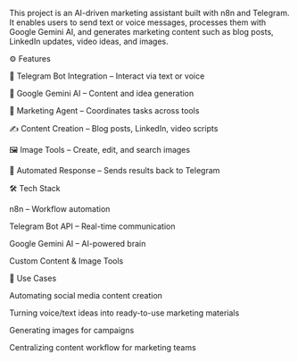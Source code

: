 This project is an AI-driven marketing assistant built with n8n
 and Telegram.
It enables users to send text or voice messages, processes them with Google Gemini AI, and generates marketing content such as blog posts, LinkedIn updates, video ideas, and images.

⚙️ Features

📲 Telegram Bot Integration – Interact via text or voice

🧠 Google Gemini AI – Content and idea generation

👥 Marketing Agent – Coordinates tasks across tools

✍️ Content Creation – Blog posts, LinkedIn, video scripts

🖼️ Image Tools – Create, edit, and search images

🔄 Automated Response – Sends results back to Telegram

🛠️ Tech Stack

n8n – Workflow automation

Telegram Bot API – Real-time communication

Google Gemini AI – AI-powered brain

Custom Content & Image Tools

🚀 Use Cases

Automating social media content creation

Turning voice/text ideas into ready-to-use marketing materials

Generating images for campaigns

Centralizing content workflow for marketing teams
